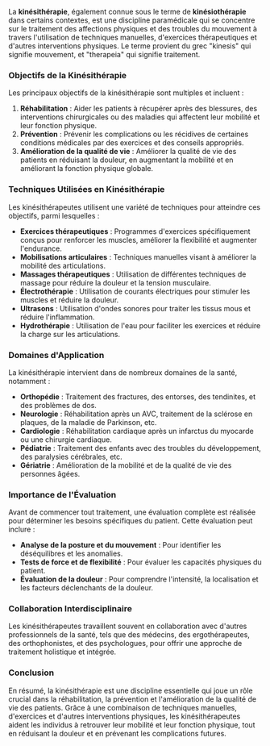 La **kinésithérapie**, également connue sous le terme de **kinésiothérapie** dans certains contextes, est une discipline paramédicale qui se concentre sur le traitement des affections physiques et des troubles du mouvement à travers l'utilisation de techniques manuelles, d'exercices thérapeutiques et d'autres interventions physiques. Le terme provient du grec "kinesis" qui signifie mouvement, et "therapeia" qui signifie traitement.

### Objectifs de la Kinésithérapie

Les principaux objectifs de la kinésithérapie sont multiples et incluent :

1. **Réhabilitation** : Aider les patients à récupérer après des blessures, des interventions chirurgicales ou des maladies qui affectent leur mobilité et leur fonction physique.
2. **Prévention** : Prévenir les complications ou les récidives de certaines conditions médicales par des exercices et des conseils appropriés.
3. **Amélioration de la qualité de vie** : Améliorer la qualité de vie des patients en réduisant la douleur, en augmentant la mobilité et en améliorant la fonction physique globale.

### Techniques Utilisées en Kinésithérapie

Les kinésithérapeutes utilisent une variété de techniques pour atteindre ces objectifs, parmi lesquelles :

- **Exercices thérapeutiques** : Programmes d'exercices spécifiquement conçus pour renforcer les muscles, améliorer la flexibilité et augmenter l'endurance.
- **Mobilisations articulaires** : Techniques manuelles visant à améliorer la mobilité des articulations.
- **Massages thérapeutiques** : Utilisation de différentes techniques de massage pour réduire la douleur et la tension musculaire.
- **Électrothérapie** : Utilisation de courants électriques pour stimuler les muscles et réduire la douleur.
- **Ultrasons** : Utilisation d'ondes sonores pour traiter les tissus mous et réduire l'inflammation.
- **Hydrothérapie** : Utilisation de l'eau pour faciliter les exercices et réduire la charge sur les articulations.

### Domaines d'Application

La kinésithérapie intervient dans de nombreux domaines de la santé, notamment :

- **Orthopédie** : Traitement des fractures, des entorses, des tendinites, et des problèmes de dos.
- **Neurologie** : Réhabilitation après un AVC, traitement de la sclérose en plaques, de la maladie de Parkinson, etc.
- **Cardiologie** : Réhabilitation cardiaque après un infarctus du myocarde ou une chirurgie cardiaque.
- **Pédiatrie** : Traitement des enfants avec des troubles du développement, des paralysies cérébrales, etc.
- **Gériatrie** : Amélioration de la mobilité et de la qualité de vie des personnes âgées.

### Importance de l'Évaluation

Avant de commencer tout traitement, une évaluation complète est réalisée pour déterminer les besoins spécifiques du patient. Cette évaluation peut inclure :

- **Analyse de la posture et du mouvement** : Pour identifier les déséquilibres et les anomalies.
- **Tests de force et de flexibilité** : Pour évaluer les capacités physiques du patient.
- **Évaluation de la douleur** : Pour comprendre l'intensité, la localisation et les facteurs déclenchants de la douleur.

### Collaboration Interdisciplinaire

Les kinésithérapeutes travaillent souvent en collaboration avec d'autres professionnels de la santé, tels que des médecins, des ergothérapeutes, des orthophonistes, et des psychologues, pour offrir une approche de traitement holistique et intégrée.

### Conclusion

En résumé, la kinésithérapie est une discipline essentielle qui joue un rôle crucial dans la réhabilitation, la prévention et l'amélioration de la qualité de vie des patients. Grâce à une combinaison de techniques manuelles, d'exercices et d'autres interventions physiques, les kinésithérapeutes aident les individus à retrouver leur mobilité et leur fonction physique, tout en réduisant la douleur et en prévenant les complications futures.